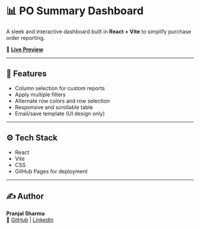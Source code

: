 # 📊 PO Summary Dashboard

A sleek and interactive dashboard built in **React + Vite** to simplify purchase order reporting.

🔗 **[Live Preview](https://pranjalsharmaaaa.github.io/po-summary-dashboard/)**

---

## 🚀 Features

- Column selection for custom reports  
- Apply multiple filters  
- Alternate row colors and row selection  
- Responsive and scrollable table  
- Email/save template (UI design only)

---

## ⚙️ Tech Stack

- React
- Vite
- CSS
- GitHub Pages for deployment

---

## ✍️ Author

**Pranjal Sharma**  
🔗 [GitHub](https://github.com/pranjalsharmaaaa) | [LinkedIn](https://www.linkedin.com/in/pranjalsharmaaaa)

